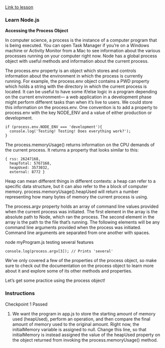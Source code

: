 [Link to lesson](https://www.codecademy.com/paths/create-a-back-end-app-with-javascript/tracks/bapi-learn-express/modules/introduction-to-node-js/lessons/node/exercises/process)



### Learn Node.js

**Accessing the Process Object**

In computer science, a process is the instance of a computer program that is being executed. You can open Task Manager if you’re on a Windows machine or Activity Monitor from a Mac to see information about the various processes running on your computer right now. Node has a global process object with useful methods and information about the current process.

The process.env property is an object which stores and controls information about the environment in which the process is currently running. For example, the process.env object contains a PWD property which holds a string with the directory in which the current process is located. It can be useful to have some if/else logic in a program depending on the current environment— a web application in a development phase might perform different tasks than when it’s live to users. We could store this information on the process.env. One convention is to add a property to process.env with the key NODE_ENV and a value of either production or development.
```
if (process.env.NODE_ENV === 'development'){
  console.log('Testing! Testing! Does everything work?');
}
```
The process.memoryUsage() returns information on the CPU demands of the current process. It returns a property that looks similar to this:
```
{ rss: 26247168,
  heapTotal: 5767168,
  heapUsed: 3573032,
  external: 8772 }
```
Heap can mean different things in different contexts: a heap can refer to a specific data structure, but it can also refer to the a block of computer memory. process.memoryUsage().heapUsed will return a number representing how many bytes of memory the current process is using.

The process.argv property holds an array of command line values provided when the current process was initiated. The first element in the array is the absolute path to Node, which ran the process. The second element in the array is the path to the file that’s running. The following elements will be any command line arguments provided when the process was initiated. Command line arguments are separated from one another with spaces.

node myProgram.js testing several features
```
console.log(process.argv[3]); // Prints 'several'
```
We’ve only covered a few of the properties of the process object, so make sure to check out the documentation on the process object to learn more about it and explore some of its other methods and properties.

Let’s get some practice using the process object!

### Instructions

Checkpoint 1 Passed
1. We want the program in app.js to store the starting amount of memory used (heapUsed), perform an operation, and then compare the final amount of memory used to the original amount. Right now, the initialMemory variable is assigned to null. Change this line, so that initialMemory is instead assigned the value of the heapUsed property on the object returned from invoking the process.memoryUsage() method.


